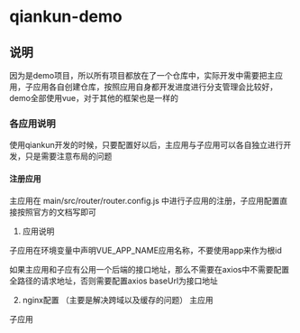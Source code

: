 # qiankun-demo

## 说明
因为是demo项目，所以所有项目都放在了一个仓库中，实际开发中需要把主应用，子应用各自创建仓库，按照应用自身都开发进度进行分支管理会比较好，demo全部使用vue，对于其他的框架也是一样的

### 各应用说明
使用qiankun开发的时候，只要配置好以后，主应用与子应用可以各自独立进行开发，只是需要注意布局的问题

#### 注册应用

主应用在 main/src/router/router.config.js 中进行子应用的注册，子应用配置直接按照官方的文档写即可

1. 应用说明

子应用在环境变量中声明VUE_APP_NAME应用名称，不要使用app来作为根id

如果主应用和子应有公用一个后端的接口地址，那么不需要在axios中不需要配置
全路径的请求地址，否则需要配置axios baseUrl为接口地址


2. nginx配置 （主要是解决跨域以及缓存的问题）
主应用

子应用